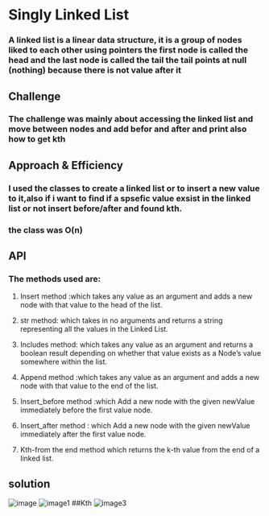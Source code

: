 # Singly Linked List
### A linked list is a linear data structure, it is a group of nodes liked to each other using pointers the first node is called the head and the last node is called the tail the tail points at null (nothing) because there is not value after it

## Challenge
### The challenge was mainly about accessing the linked list and move between nodes and add befor and after  and print also how to get kth

## Approach & Efficiency
### I used the classes to create a linked list or to insert a new value to it,also if i want  to find if a spsefic value exsist in the linked list or not  insert before/after and found kth.
### the class was O(n)
## API
### The methods used are:
1. Insert method :which takes any value as an argument and adds a new node with that value to the head of the list.

2. str method: which takes in no arguments and returns a string representing all the values in the Linked List.

3. Includes method: which takes any value as an argument and returns a boolean result depending on whether that value exists as a Node’s value somewhere within the list.
4. Append method :which takes any value as an argument and adds a new node with that value to the end of the list.

5. Insert_before method :which Add a new node with the given newValue immediately before the first value node.

6. Insert_after method :  which Add a new node with the given newValue immediately after the first value node.
7. Kth-from the end method which returns the k-th value from the end of a linked list.
## solution
![image](https://raw.githubusercontent.com/joudi12/data-structures-and-algorithms-python/main/assets/append.jpg)
![image1](https://raw.githubusercontent.com/joudi12/data-structures-and-algorithms-python/main/assets/insert-aftre-before.jpg)
##Kth
![image3](https://raw.githubusercontent.com/joudi12/data-structures-and-algorithms-python/main/assets/kth.jpg)




